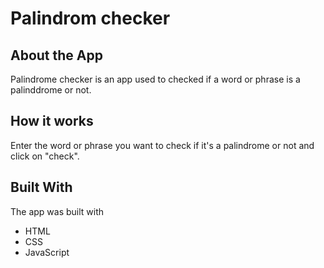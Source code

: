 # Palindrom checker
## About the App
Palindrome checker is an app used to checked if a word or phrase is a palinddrome or not.
## How it works
Enter the word or phrase you want to check if it's a palindrome or not and click on "check".
## Built With
The app was built with
* HTML
* CSS
* JavaScript
